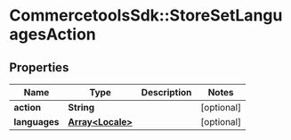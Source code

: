 # CommercetoolsSdk::StoreSetLanguagesAction

## Properties
Name | Type | Description | Notes
------------ | ------------- | ------------- | -------------
**action** | **String** |  | [optional] 
**languages** | [**Array&lt;Locale&gt;**](Locale.md) |  | [optional] 

